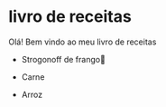 # livro de receitas

Olá! Bem vindo ao meu livro de receitas

- Strogonoff de frango:chicken:

- Carne

- Arroz

  

